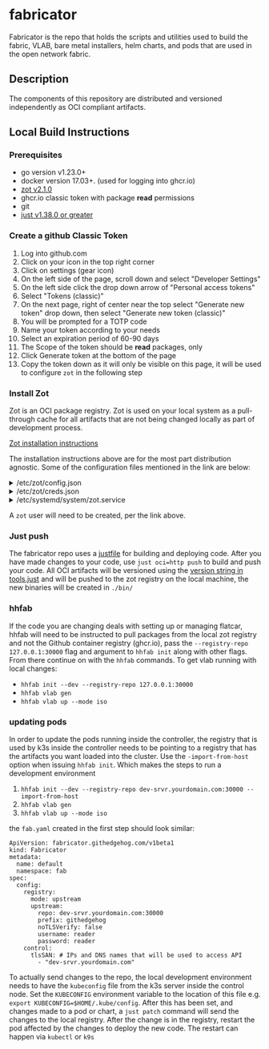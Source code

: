 # fabricator

Fabricator is the repo that holds the scripts and utilities used to build the
fabric, VLAB, bare metal installers, helm charts, and pods that are used in the
open network fabric.

## Description 

The components of this repository are distributed and versioned independently
as OCI compliant artifacts.


## Local Build Instructions

### Prerequisites
- go version v1.23.0+
- docker version 17.03+. (used for logging into ghcr.io)
- [zot v2.1.0](https://zotregistry.dev/v2.1.0/)
- ghcr.io classic token with package **read** permissions
- git
- [just v1.38.0 or greater](https://github.com/casey/just)

### Create a github Classic Token

1. Log into github.com 
1. Click on your icon in the top right corner
1. Click on settings (gear icon)
1. On the left side of the page, scroll down and select "Developer Settings"
1. On the left side click the drop down arrow of "Personal access tokens"
1. Select "Tokens (classic)"
1. On the next page, right of center near the top select "Generate new token"
   drop down, then select "Generate new token (classic)"
1. You will be prompted for a TOTP code
1. Name your token according to your needs
1. Select an expiration period of 60-90 days
1. The Scope of the token should be **read** packages, only
1. Click Generate token at the bottom of the page
1. Copy the token down as it will only be visible on this page, it will be used
   to configure `zot` in the following step


### Install Zot

Zot is an OCI package registry. Zot is used on your local system as a
pull-through cache for all artifacts that are not being changed locally as part
of development process.

[Zot installation
instructions](https://zotregistry.dev/v2.1.0/install-guides/install-guide-linux/#installation)

The installation instructions above are for the most part distribution
agnostic. Some of the configuration files mentioned in the link are below:

<details>

This file:
* creates a registry with data in `/tmp/zot`
* runs a localhost only server on port 30000, depending on your use case you
  might want to have it bind to 0.0.0.0.
* mirrors everything from the githedgehog github repo

<summary> /etc/zot/config.json </summary>

```
{
  "log": {
    "level": "debug"
  },
  "storage": {
    "rootDirectory": "/tmp/zot"
  },
  "http": {
    "address": "127.0.0.1",
    "port": "30000"
  },
  "extensions": {
    "sync": {
      "enable": true,
      "credentialsFile": "/etc/zot/creds.json",
      "registries": [
        {
          "urls": [
            "https://ghcr.io"
          ],
          "onDemand": true,
          "tlsVerify": true,
          "content": [
            {
              "prefix": "/githedgehog/**",
              "destination": "/githedgehog",
              "stripPrefix": true
            }
          ]
        }
      ]
    }
  }
}

```
</details>

<details>

This file is supplying credentials for zot to read packages using your github
account.

<summary>/etc/zot/creds.json</summary>

```

{
  "ghcr.io": {
    "username": "YOUR_USERNAME_HERE",
    "password": "READ_ONLY_TOKEN_FROM_GITHUB"
  }
}

```

</details>

<details>

A systemd unit file for creating a zot registry.

<summary>/etc/systemd/system/zot.service</summary>

```
[Unit]
Description=OCI Distribution Registry
Documentation=https://zotregistry.dev/
After=network.target auditd.service local-fs.target

[Service]
Type=simple
ExecStart=/usr/bin/zot serve /etc/zot/config.json
Restart=on-failure
User=zot
Group=zot
LimitNOFILE=500000
MemoryHigh=30G
MemoryMax=32G

[Install]
WantedBy=multi-user.target
```

</details>

A `zot` user will need to be created, per the link above.

### Just push

The fabricator repo uses a [justfile][justfile1] for building and deploying code. After
you have made changes to your code, use
`just oci=http push` to build and push your code. All OCI artifacts will be
versioned using the [version string in tools.just][justfile2]
and will be pushed to the zot registry on the local machine, the new binaries will be created in `./bin/`

[justfile1]: https://github.com/githedgehog/fabricator/blob/21154b09112bdf148957dc75f2ce46d5be7beca0/justfile
[justfile2]: https://github.com/githedgehog/fabricator/blob/21154b09112bdf148957dc75f2ce46d5be7beca0/hack/tools.just#L7

### hhfab

If the code you are changing deals with setting up or managing flatcar, hhfab
will need to be instructed to pull packages from the local zot registry and not
the Github container registry (ghcr.io), pass the `--registry-repo 127.0.0.1:30000` 
flag and argument to `hhfab init` along with other flags. From there continue
 on with the `hhfab` commands. To get vlab running with local changes:

* `hhfab init --dev --registry-repo 127.0.0.1:30000`
* `hhfab vlab gen`
* `hhfab vlab up --mode iso`




### updating pods

In order to update the pods running inside the controller, the registry that is
used by k3s inside the controller needs to be pointing to a registry that has 
the artifacts you want loaded into the cluster. Use the `-import-from-host` 
option when issuing `hhfab init`. Which makes the steps to run a development environment

1. `hhfab init --dev --registry-repo dev-srvr.yourdomain.com:30000 --import-from-host`
1. `hhfab vlab gen`
1. `hhfab vlab up --mode iso`

the `fab.yaml` created in the first step should look similar:

```
ApiVersion: fabricator.githedgehog.com/v1beta1
kind: Fabricator
metadata:
  name: default
  namespace: fab
spec:
  config:
    registry:
      mode: upstream
      upstream:
        repo: dev-srvr.yourdomain.com:30000
        prefix: githedgehog
        noTLSVerify: false
        username: reader
        password: reader
    control:                                                                                                   
      tlsSAN: # IPs and DNS names that will be used to access API
        - "dev-srvr.yourdomain.com"             
```

To actually send changes to the repo, the local development environment needs
to have the `kubeconfig` file from the k3s server inside the control node. Set
the `KUBECONFIG` environment variable to the location of this file e.g. `export
KUBECONFIG=$HOME/.kube/config`. After this has been set, and changes made to a
pod or chart, a `just patch` command will send the changes to the local
registry. After the change is in the registry,  restart the pod affected by the
changes to deploy the new code. The restart can happen via `kubectl` or `k9s`

